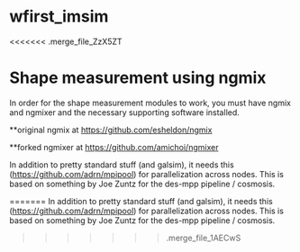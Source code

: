 # wfirst_imsim

<<<<<<< .merge_file_ZzX5ZT
# Shape measurement using ngmix

In order for the shape measurement modules to work, you must have ngmix and ngmixer and the necessary supporting software installed.

**original ngmix at https://github.com/esheldon/ngmix

**forked ngmixer at https://github.com/amichoi/ngmixer

In addition to pretty standard stuff (and galsim), it needs this (https://github.com/adrn/mpipool) for parallelization across nodes. This is based on something by Joe Zuntz for the des-mpp pipeline / cosmosis.

=======
In addition to pretty standard stuff (and galsim), it needs this (https://github.com/adrn/mpipool) for parallelization across nodes. This is based on something by Joe Zuntz for the des-mpp pipeline / cosmosis.
>>>>>>> .merge_file_1AECwS
